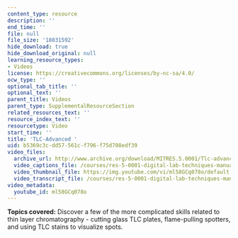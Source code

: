 ```yaml
---
content_type: resource
description: ''
end_time: ''
file: null
file_size: '18031592'
hide_download: true
hide_download_original: null
learning_resource_types:
- Videos
license: https://creativecommons.org/licenses/by-nc-sa/4.0/
ocw_type: ''
optional_tab_title: ''
optional_text: ''
parent_title: Videos
parent_type: SupplementalResourceSection
related_resources_text: ''
resource_index_text: ''
resourcetype: Video
start_time: ''
title: 'TLC-Advanced '
uid: b5369c3c-dd57-561c-f796-f75d708edf39
video_files:
  archive_url: http://www.archive.org/download/MITRES.5.0001/Tlc-advanced_MitDigitalLabTechniquesManual.mp4
  video_captions_file: /courses/res-5-0001-digital-lab-techniques-manual-spring-2007/0e3cf7e2ee23551e8c4c442e129c99b1_ml58GCq078o.vtt
  video_thumbnail_file: https://img.youtube.com/vi/ml58GCq078o/default.jpg
  video_transcript_file: /courses/res-5-0001-digital-lab-techniques-manual-spring-2007/b81ea59138ed8b3e3a40e5d0b0dca22c_ml58GCq078o.pdf
video_metadata:
  youtube_id: ml58GCq078o
---
```


**Topics covered:** Discover a few of the more complicated skills related to thin layer chromatography - cutting glass TLC plates, flame-pulling spotters, and using TLC stains to visualize spots.

